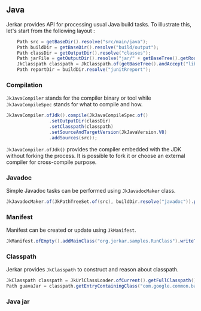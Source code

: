## Java

Jerkar provides API for processing usual Java build tasks. To illustrate this, let's start from the following 
layout : 

```java
    Path src = getBaseDir().resolve("src/main/java");
    Path buildDir = getBaseDir().resolve("build/output");
    Path classDir = getOutputDir().resolve("classes");
    Path jarFile = getOutputDir().resolve("jar/" + getBaseTree().getRoot().getFileName() + ".jar");
    JkClasspath classpath = JkClasspath.of(getBaseTree().andAccept("libs/**/*.jar").getFiles());
    Path reportDir = buildDir.resolve("junitRreport");
```

### Compilation

`JkJavaCompiler` stands for the compiler binary or tool while `JkJavaCompileSpec` stands for what to compile and how.

```java
JkJavaCompiler.ofJdk().compile(JkJavaCompileSpec.of()
                .setOutputDir(classDir)
                .setClasspath(classpath)
                .setSourceAndTargetVersion(JkJavaVersion.V8)
                .addSources(src));
```

`JkJavaCompiler.ofJdk()` provides the compiler embedded with the JDK without forking the process. It is possible to fork 
it or choose an external compiler for cross-compile purpose.


### Javadoc

Simple Javadoc tasks can be performed using `JkJavadocMaker` class.

```java
JkJavadocMaker.of(JkPathTreeSet.of(src), buildDir.resolve("javadoc")).process();
```

### Manifest 

Manifest can be created or update using `JkManifest`.

```java
JkManifest.ofEmpty().addMainClass("org.jerkar.samples.RunClass").writeToStandardLocation(classDir);
```

### Classpath

Jerkar provides `JkClasspath` to construct and reason about classpath.

```java
JkClasspath classpath = JkUrlClassLoader.ofCurrent().getFullClasspath();
Path guavaJar = classpath.getEntryContainingClass("com.google.common.base.Strings");
```
### Java jar 

